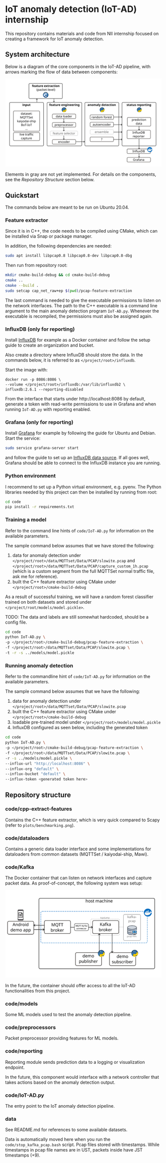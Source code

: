 # IoT anomaly detection (IoT-AD) internship

This repository contains materials and code from NII internship focused on creating a 
framework for IoT anomaly detection.

## System architecture

Below is a diagram of the core components in the IoT-AD pipeline, with arrows marking
the flow of data between components:

![System architecture diagram](graphics/iot-ad-system-overview.svg)

Elements in gray are not yet implemented. For details on the components, see the
_Repository Structure_ section below.

## Quickstart

The commands below are meant to be run on Ubuntu 20.04.

### Feature extractor

Since it is in C++, the code needs to be compiled using CMake, which can be installed
via Snap or package manager. 

In addition, the following dependencies are needed:
```bash
sudo apt install libpcap0.8 libpcap0.8-dev libpcap0.8-dbg
```

Then run from repository root:

```bash
mkdir cmake-build-debug && cd cmake-build-debug
cmake ..
cmake --build .
sudo setcap cap_net_raw+ep $(pwd)/pcap-feature-extraction
```

The last command is needed to give the executable permissions to listen on the network
interfaces. The path to the C++ executable is a command line argument to the main
anomaly detection program ``IoT-AD.py``. Whenever the executable is recompiled, the
permissions must also be assigned again.

### InfluxDB (only for reporting)

Install [InfluxDB](https://docs.influxdata.com/influxdb/v2.6/install/) for example as
a Docker container and follow the setup guide to create an organization and bucket.

Also create a directory where InfluxDB should store the data. In the commands below,
it is referred to as `</project/root>/influxdb`.

Start the image with:
```
docker run -p 8086:8086 \
--volume </project/root>/influxdb:/var/lib/influxdb2 \
influxdb:2.6.1 --reporting-disabled
```

From the interface that starts under http://localhost:8086 by default, generate a
token with read-write permissions to use in Grafana and when running `IoT-AD.py` with
reporting enabled.

### Grafana (only for reporting)

Install
[Grafana](https://grafana.com/docs/grafana/latest/setup-grafana/installation/debian/)
for example by following the guide for Ubuntu and Debian. Start the service:

```bash
sudo service grafana-server start
```

and follow the guide to set up an 
[InfluxDB data source](https://grafana.com/docs/grafana/latest/datasources/influxdb/).
If all goes well, Grafana should be able to connect to the InfluxDB instance you are
running.

### Python environment

I recommend to set up a Python virtual environment, e.g. pyenv. The Python
libraries needed by this project can then be installed by running from root:

```bash
cd code
pip install -r requirements.txt
```

### Training a model

Refer to the command line hints of ``code/IoT-AD.py`` for information on the available 
parameters.

The sample command below assumes that we have stored the following:
1. data for anomaly detection under 
    `</project/root>/data/MQTTset/Data/PCAP/slowite.pcap` and
    `</project/root>/data/MQTTset/Data/PCAP/capture_custom_1h.pcap` (which is a custom
    segment from the full MQTTSet normal traffic file, ask me for reference). 
2. built the C++ feature extractor using CMake under `</project/root>/cmake-build-debug`

As a result of successful training, we will have a random forest classifier trained
on both datasets and stored under `</project/root/models/model.pickle>`.

TODO: The data and labels are still somewhat hardcoded, should be a config file.

```bash
cd code
python IoT-AD.py \
-p </project/root>/cmake-build-debug/pcap-feature-extraction \
-f </project/root>/data/MQTTset/Data/PCAP/slowite.pcap \
-t -r -s ../models/model.pickle
```

### Running anomaly detection

Refer to the commandline hint of ``code/IoT-AD.py`` for information on the available 
parameters.

The sample command below assumes that we have the following:
1. data for anomaly detection under 
    `</project/root>/data/MQTTset/Data/PCAP/slowite.pcap`
2. built the C++ feature extractor using CMake under `</project/root>/cmake-build-debug`
3. loadable pre-trained model under `</project/root>/models/model.pickle`
4. InfluxDB configured as seen below, including the generated token

```bash
cd code
python IoT-AD.py \
-p </project/root>/cmake-build-debug/pcap-feature-extraction \
-f </project/root>/data/MQTTset/Data/PCAP/slowite.pcap \
-r -s ../models/model.pickle \
--influx-url "http://localhost:8086" \
--influx-org "default" \
--influx-bucket "default" \
--influx-token <generated token here>
```

## Repository structure

### code/cpp-extract-features

Contains the C++ feature extractor, which is very quick compared to Scapy (refer to 
``plots/benchmarking.png``).

### code/dataloaders

Contains a generic data loader interface and some implementations for dataloaders from
common datasets (MQTTSet / kaiyodai-ship, Mawi).

### code/Kafka

The Docker container that can listen on network interfaces and capture packet data.
As proof-of-concept, the following system was setup:

![System architecture diagram](graphics/kafka-pcap-demo.svg)

In the future, the container should offer access to all the IoT-AD functionalities
from this project.

### code/models

Some ML models used to test the anomaly detection pipeline.

### code/preprocessors

Packet preprocessor providing features for ML models.

### code/reporting

Reporting module sends prediction data to a logging or visualization endpoint.

In the future, this component would interface with a network controller that takes
actions based on the anomaly detection output.

### code/IoT-AD.py

The entry point to the IoT anomaly detection pipeline.

### data

See README.md for references to some available datasets.

Data is automatically moved here when you run the
`code/stop_kafka_pcap.bash` script. Pcap files stored with timestamps.
While timestamps in pcap file names are in UST, packets inside have JST timestamps (+9).
